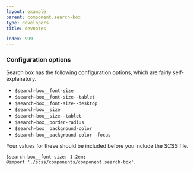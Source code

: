 ```yaml
---
layout: example
parent: component.search-box
type: developers
title: devnotes

index: 999
---
```

### Configuration options

Search box has the following configuration options, which are fairly self-explanatory.

* `$search-box__font-size`
* `$search-box__font-size--tablet`
* `$search-box__font-size--desktop`
* `$search-box__size`
* `$search-box__size--tablet`
* `$search-box__border-radius`
* `$search-box__background-color`
* `$search-box__background-color--focus`

Your values for these should be included before you include the SCSS file.

    $search-box__font-size: 1.2em;
    @import './scss/components/component.search-box';
